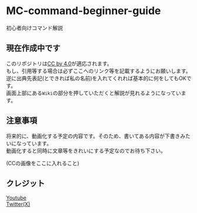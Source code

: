 # MC-command-beginner-guide
初心者向けコマンド解説
## 現在作成中です

このリポジトリは[CC by 4.0](https://creativecommons.org/licenses/by/4.0/deed.ja)が適応されます。  
もし、引用等する場合は必ずここへのリンク等を記載するようにお願いします。  
逆に出典先表記(とできれば私の名前)を入れてくれれば基本的に何をしてもOKです。  
画面上部にある`Wiki`の部分を押していただくと解説が見れるようになっています。  

## 注意事項
将来的に、動画化する予定の内容です。そのため、書いてある内容が下書きみたいになっています。  
動画化すると同時に文章等をきれいにする予定なのでお待ち下さい。  

(CCの画像をここに入れること)  

## クレジット
[Youtube](https://www.youtube.com/@syareene3468)  
[Twitter(X)](https://twitter.com/syareene_sub)  
